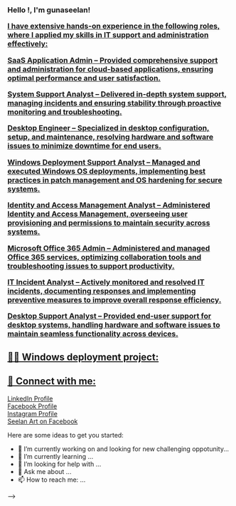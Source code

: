 <h3>Hello !, I'm gunaseelan! <br/><a href="(https://github.com/Gunaseelan2507/Gunaseelan-Rajadurai)">
  
<p>I have extensive hands-on experience in the following roles, where I applied my skills in IT support and administration effectively:</p>
<p><b>SaaS Application Admin</b> 
  – Provided comprehensive support and administration for cloud-based applications, ensuring optimal performance and user satisfaction.</p>
<p><b>System Support Analyst</b> 
  – Delivered in-depth system support, managing incidents and ensuring stability through proactive monitoring and troubleshooting.</p>
<p><b>Desktop Engineer</b> 
  – Specialized in desktop configuration, setup, and maintenance, resolving hardware and software issues to minimize downtime for end users.</p>
<p><b>Windows Deployment Support Analyst</b> 
  – Managed and executed Windows OS deployments, implementing best practices in patch management and OS hardening for secure systems.</p>
<p><b>Identity and Access Management Analyst</b> 
  – Administered Identity and Access Management, overseeing user provisioning and permissions to maintain security across systems.</p>
<p><b>Microsoft Office 365 Admin</b> 
  – Administered and managed Office 365 services, optimizing collaboration tools and troubleshooting issues to support productivity.</p>
<p><b>IT Incident Analyst</b> 
  – Actively monitored and resolved IT incidents, documenting responses and implementing preventive measures to improve overall response efficiency.</p>
<p><b>Desktop Support Analyst</b> 
  – Provided end-user support for desktop systems, handling hardware and software issues to maintain seamless functionality across devices.</p>
</h3>

<h2>👨‍💻 Windows deployment project:</h2>





<h2> 🤳 Connect with me:</h2>
<a href="https://www.linkedin.com/in/gunaseelan-rajadurai/" target="_blank">LinkedIn Profile</a><br>
<a href="https://www.facebook.com/profile.php?id=100063591582409" target="_blank">Facebook Profile</a><br>
<a href="https://www.instagram.com/gunaseelan_rajadurai/" target="_blank">Instagram Profile</a><br>
<a href="https://www.facebook.com/SEELANART/" target="_blank">Seelan Art on Facebook</a>


Here are some ideas to get you started:

- 🔭 I’m currently working on and looking for new challenging oppotunity...
- 🌱 I’m currently learning ...
- 🤔 I’m looking for help with ...
- 💬 Ask me about ...
- 📫 How to reach me: ...

-->
